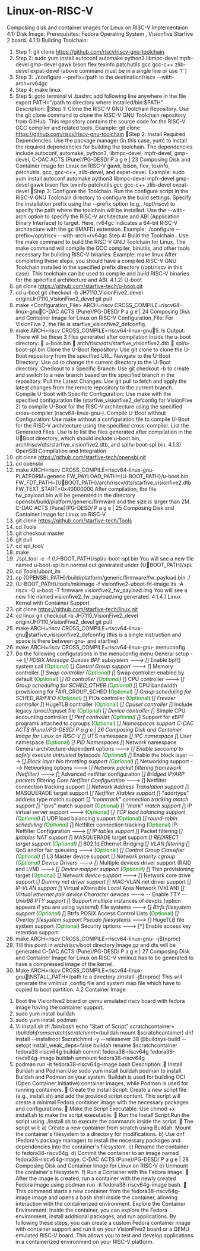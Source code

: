 # Linux-on-RISC-V
Composing disk and container images for Linux on RISC-V
Implementaion
4.1) Disk Image:
Prerequisites: Fedora Operating System , Visionfive Starfive 2 board.
4.1.1) Building Toolchain:
1. Step 1: git clone https://github.com/riscv/riscv-gnu-toolchain
2. Step 2: sudo yum install autoconf automake python3 libmpc-devel mpfr-devel
gmp-devel gawk bison flex texinfo patchutils gcc gcc-c++ zlib-devel expat-devel
(above command must be in a single line or use ‘\’ )
3. Step 3: ./configure --prefix=/path to the destination/riscv --with-arch=rv64gc 
4. Step 4: make linux
5. Step 5: goto terminal vi .bashrc add following line anywhere in the file
 export PATH="/path to directory where installed/bin:$PATH"
Description:
Step 1: Clone the RISC-V GNU Toolchain Repository. Use the git clone command
to clone the RISC-V GNU Toolchain repository from GitHub. This repository
contains the source code for the RISC-V GCC compiler and related tools.
Example: git clone https://github.com/riscv/riscv-gnu-toolchain
Step 2: Install Required Dependencies. Use the package manager (in this case, yum)
to install the required dependencies for building the toolchain. The dependencies
include autoconf, automake, python3, libmpc-devel, mpfr-devel, gmp-devel,
C-DAC ACTS (Pune)/PG-DESD/ P a g 
e | 23
 Composing Disk and Container Image for Linux on RISC-V
gawk, bison, flex, texinfo, patchutils, gcc, gcc-c++, zlib-devel, and expat-devel.
Example: sudo yum install autoconf automake python3 libmpc-devel mpfr-devel
gmp-devel gawk bison flex texinfo patchutils gcc gcc-c++ zlib-devel expat-devel
Step 3: Configure the Toolchain. Run the configure script in the RISC-V GNU
Toolchain directory to configure the build settings. Specify the installation prefix
using the --prefix option (e.g., /opt/riscv) to specify the path where the toolchain
will be installed. Use the --with-arch option to specify the RISC-V architecture
and ABI (Application Binary Interface) to target. Here, rv64gc indicates a 64-bit
RISC-V architecture with the gc (IMAFD) extension.
Example: ./configure --prefix=/opt/riscv --with-arch=rv64gc
Step 4: Build the Toolchain . Use the make command to build the RISC-V GNU
Toolchain for Linux. The make command will compile the GCC compiler, binutils, and
other tools necessary for building RISC-V binaries.
Example: make linux
After completing these steps, you should have a compiled RISC-V GNU Toolchain
installed in the specified prefix directory (/opt/riscv in this case). This toolchain can be
used to compile and build RISC-V binaries for the specified architecture and ABI.
4.1.2) U-boot
1. git clone https://github.com/starfive-tech/u-boot.git
2. cd u-boot
git checkout -b JH7110_VisionFive2_devel origin/JH7110_VisionFive2_devel
git pull
3. make <Configuration_File> ARCH=riscv CROSS_COMPILE=riscv64-linux-gnuC-DAC ACTS (Pune)/PG-DESD/ P a g 
e | 24
 Composing Disk and Container Image for Linux on RISC-V
 Configuration_File: For VisionFive 2, the file is
starfive_visionfive2_defconfig.
4. make ARCH=riscv CROSS_COMPILE=riscv64-linux-gnu5. ls
Output: There will be these 3 files generated after compilation inside the u-boot directory:
 u-boot.bin
 arch/riscv/dts/starfive_visionfive2.dtb
 spl/u-boot-spl.bin
Clone the U-Boot Repository: Use git clone to clone the U-Boot repository from the 
specified URL.
Navigate to the U-Boot Directory: Use cd to change the current directory to the U-Boot 
directory.
Checkout to a Specific Branch: Use git checkout -b to create and switch to a new 
branch based on the specified branch in the repository.
Pull the Latest Changes: Use git pull to fetch and apply the latest changes from the 
remote repository to the current branch.
Compile U-Boot with Specific Configuration: Use make with the specified 
configuration file (starfive_visionfive2_defconfig for VisionFive 2) to compile U-Boot 
for the RISC-V architecture using the specified cross-compiler (riscv64-linux-gnu-).
Compile U-Boot without Configuration: Use make without a configuration file to 
compile U-Boot for the RISC-V architecture using the specified cross-compiler.
List the Generated Files: Use ls to list the files generated after compilation in the UBoot directory, which should include u-boot.bin, arch/riscv/dts/starfive_visionfive2.dtb, 
and spl/u-boot-spl.bin.
4.1.3) OpenSBI Compilation and Integration
1. git clone https://github.com/starfive-tech/opensbi.git
2. cd opensbi
3. make ARCH=riscv CROSS_COMPILE=riscv64-linux-gnu- PLATFORM=generic
FW_PAYLOAD_PATH={U-BOOT_PATH}/u-boot.bin FW_FDT_PATH={UBOOT_PATH}/arch/riscv/dts/starfive_visionfive2.dtb 
FW_TEXT_START=0x40000000
After compilation, the file fw_payload.bin will be generated in the directory 
opensbi/build/platform/generic/firmware and the size is larger than 2M.
C-DAC ACTS (Pune)/PG-DESD/ P a g 
e | 25
 Composing Disk and Container Image for Linux on RISC-V
 4. git clone https://github.com/starfive-tech/Tools
 5. cd Tools
 6. git checkout master
 7. git pull
 8. cd spl_tool/
 9. make
 10. ./spl_tool -c -f {U-BOOT_PATH}/spl/u-boot-spl.bin
You will see a new file named u-boot-spl.bin.normal.out generated under {UBOOT_PATH}/spl. 
 11. cd Tools/uboot_its
 12. cp {OPENSBI_PATH}/build/platform/generic/firmware/fw_payload.bin ./
 13. {U-BOOT_PATH}/tools/mkimage -f visionfive2-uboot-fit-image.its -A riscv -O 
u-boot -T firmware visionfive2_fw_payload.img
You will see a new file named visionfive2_fw_payload.img generated.
4.1.4 ) Linux Kernel with Container Support
1. git clone https://github.com/starfive-tech/linux.git
2. cd linux
git checkout -b JH7110_VisionFive2_devel origin/JH7110_VisionFive2_devel
git pull
3. make ARCH=riscv CROSS_COMPILE=riscv64-linux-gnustarfive_visisionfive2_defconfig 
(this is a single instruction and space is there between gnu- and starfive)
4. make ARCH=riscv CROSS_COMPILE=riscv64-linux-gnu- menuconfig
5. Do the following configurations in the menuconfig menu
 General setup --->
 [*] POSIX Message Queues
 BPF subsystem --->
 [*] Enable bpf() system call (<span style="color:green;">Optional</span>)
 [*] Control Group support --->
 [*] Memory controller 
 [*] Swap controller (<span style="color:green;">Optional</span>)
 [*] Swap controller enabled by default (<span style="color:green;">Optional</span>)
 [*] IO controller (<span style="color:green;">Optional</span>)
 [*] CPU controller --->
 [*] Group scheduling for SCHED_OTHER (<span style="color:green;">Optional</span>)
 [*] CPU bandwidth provisioning for FAIR_GROUP_SCHED (<span style="color:green;">Optional</span>)
 [*] Group scheduling for SCHED_RR/FIFO (<span style="color:green;">Optional</span>)
 [*] PIDs controller (<span style="color:green;">Optional</span>)
 [*] Freezer controller
 [*] HugeTLB controller (<span style="color:green;">Optional</span>)
 [*] Cpuset controller
 [*] Include legacy /proc/<pid>/cpuset file (<span style="color:green;">Optional</span>)
 [*] Device controller
 [*] Simple CPU accounting controller
 [*] Perf controller (<span style="color:green;">Optional</span>)
 [*] Support for eBPF programs attached to cgroups (<span style="color:green;">Optional</span>)
 [*] Namespaces support
C-DAC ACTS (Pune)/PG-DESD/ P a g 
e | 26
 Composing Disk and Container Image for Linux on RISC-V
 [*] UTS namespace
 [*] IPC namespace
 [*] User namespace (<span style="color:green;">Optional</span>)
 [*] PID Namespaces
 [*] Network namespace
General architecture-dependent options --->
 [*] Enable seccomp to safely execute untrusted bytecode (<span style="color:green;">Optional</span>)
[*] Enable the block layer --->
 [*] Block layer bio throttling support (<span style="color:green;">Optional</span>)
[*] Networking support --->
 Networking options --->
 [*] Network packet filtering framework (Netfilter) --->
 [*] Advanced netfilter configuration
 [*] Bridged IP/ARP packets filtering
 Core Netfilter Configuration --->
 [*] Netfilter connection tracking support
 [*] Network Address Translation support 
 [*] MASQUERADE target support
 [*] Netfilter Xtables support
 [*] "addrtype" address type match support
 [*] "conntrack" connection tracking match support
 [*] "ipvs" match support (<span style="color:green;">Optional</span>)
 [*] "mark" match support 
 [*] IP virtual server support ---> (<span style="color:green;">Optional</span>)
 [*] TCP load balancing support (<span style="color:green;">Optional</span>)
 [*] UDP load balancing support (<span style="color:green;">Optional</span>)
 [*] round-robin scheduling (<span style="color:green;">Optional</span>)
 [*] Netfilter connection tracking (<span style="color:green;">Optional</span>) 
 IP: Netfilter Configuration --->
 [*] IP tables support
 [*] Packet filtering
 [*] iptables NAT support
 [*] MASQUERADE target support
 [*] REDIRECT target support (<span style="color:green;">Optional</span>)
 [*] 802.1d Ethernet Bridging
 [*] VLAN filtering
 [*] QoS and/or fair queueing ---> (<span style="color:green;">Optional</span>)
 [*] Control Group Classifier (<span style="color:green;">Optional</span>)
 [*] L3 Master device support
 [*] Network priority cgroup (<span style="color:green;">Optional</span>)
Device Drivers --->
 [*] Multiple devices driver support (RAID and LVM) --->
 [*] Device mapper support (<span style="color:green;">Optional</span>)
 [*] Thin provisioning target (<span style="color:green;">Optional</span>)
 [*] Network device support --->
 [*] Network core drive support
 [*] Dummy net driver support
 [*] MAC-VLAN net driver support
 [*] IP-VLAN support
 [*] Virtual eXtensible Local Area Network (VXLAN)
 [*] Virtual ethernet pair device
 Character devices --->
 -*- Enable TTY
 -*- Unix98 PTY support
 [*] Support multiple instances of devpts (option appears if you are using systemd)
File systems --->
 [*] Btrfs filesystem support (<span style="color:green;">Optional</span>)
 [*] Btrfs POSIX Access Control Lists (<span style="color:green;">Optional</span>)
 [*] Overlay filesystem support 
 Pseudo filesystems --->
 [*] HugeTLB file system support (<span style="color:green;">Optional</span>)
Security options --->
 [*] Enable access key retention support
6. make ARCH=riscv CROSS_COMPILE=riscv64-linux-gnu- -j$(nproc)
7. Till this point in arch/riscv/boot directory Image.gz and dts will be generated
C-DAC ACTS (Pune)/PG-DESD/ P a g 
e | 27
 Composing Disk and Container Image for Linux on RISC-V
vmlinuz has to be generated to have a compressed image of the kernel.
8. Make ARCH=riscv CROSS_COMPILE=riscv64-linux-gnuINSTALL_PATH=/path to a directory zinstall –j$(nproc) 
This will generate the vmlinuz ,config file and system map file which have to copied to
boot partition. 
4.2 Container Image 
1) Boot the Visionfive2 board or qemu emulated riscv board with fedora image 
having the container support.
2) sudo yum install buildah
3) sudo yum install podman
4) Vi install.sh
#! /bin/bash
echo "Start of Script" 
scratchcontainer=$(buildah from scratch)
scratchmnt=$(buildah mount $scratchcontainer)
dnf install --installroot $scratchmnt -y --releasever 38 @buildsys-build --setopt install_weak_deps=false
buildah rename $scratchcontainer fedora38-riscv64g
buildah commit fedora38-riscv64g fedora38-riscv64g-image
buildah unmount fedora38-riscv64g
 5) podman run -it fedora38-riscv64g-image bash
Description:
 Install Buildah and Podman:Use sudo yum install buildah podman to install 
Buildah and Podman on your system. Buildah is used for building OCI (Open 
Container Initiative) container images, while Podman is used for running 
containers.
 Create the Install Script: Create a new script file (e.g., install.sh) and add the 
provided script content. This script will create a minimal Fedora container image 
with the necessary packages and configurations.
 Make the Script Executable: Use chmod +x install.sh to make the script 
executable.
 Run the Install Script:Run the script using ./install.sh to execute the commands 
inside the script.
 The script will: 
a) Create a new container from scratch using Buildah. Mount the container's 
filesystem to a directory for modifications.
b) Use dnf (Fedora's package manager) to install the necessary packages and 
dependencies into the container's filesystem.
c) Rename the container to fedora38-riscv64g.
d) Commit the container to an image named fedora38-riscv64g-image.
C-DAC ACTS (Pune)/PG-DESD/ P a g 
e | 28
 Composing Disk and Container Image for Linux on RISC-V
e) Unmount the container's filesystem.
f) Run a Container with the Fedora Image:
 After the image is created, run a container with the newly created Fedora image 
using podman run -it fedora38-riscv64g-image bash.
 This command starts a new container from the fedora38-riscv64g-image image 
and opens a bash shell inside the container, allowing interaction with the 
containerized environment. Explore the Container Environment: Inside the 
container, you can explore the Fedora environment, install additional packages, 
and run applications.
By following these steps, you can create a custom Fedora container image with container 
support and run it on your VisionFive2 board or a QEMU emulated RISC-V board. This 
allows you to test and develop applications in a containerized environment on your 
RISC-V platform.
